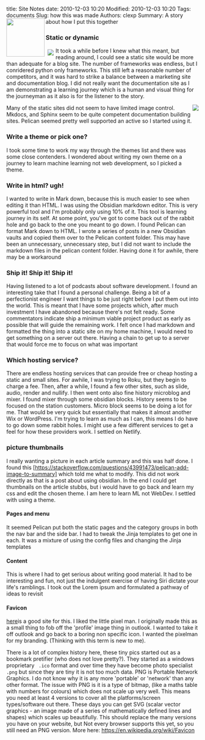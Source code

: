 title: Site Notes
date: 2010-12-03 10:20
Modified: 2010-12-03 10:20
Tags: documents
Slug: how this was made
Authors: clexp
Summary: <img align="left" width="100" height="100" src=/images/#.jpg>A story about how I put this together




### Static or dynamic
<div class='row'><p><img align='left' src="/images/favicon-48x48.png" style="margin: 5px">It took a while before I knew what this meant, but reading around, I could see a static site would be more than adequate for a blog site. The number of frameworks was endless, but I conridered python only frameworks. This still left a reasonable number of competitors, and it was hard to strike a balance between a marketing site and documentation blog. I did not really want the documentation site as I am demonstrating a learning journey which is a human and visual thing for the journeyman as it also is for the listener to the story.</p></div>
<div class='row'><p><img align='right' src="/images/favicon-48x48.png">Many of the static sites did not seem to have limited image control. Mkdocs, and Sphinx seem to be quite competent documentation building sites.  Pelican seemed pretty well supported an active so I started using it.</p></div>


### Write a theme or pick one?
I took some time to work my way through the themes list and there was some close contenders. I wondered about writing my own theme on a journey to learn machine learning not web development, so I picked a theme.

### Write in html? ugh!
I wanted to write in Mark down, because this is much easier to see when editing it than HTML. I was using the Obsidian markdown editor. This is very powerful tool and I'm probably only using 10% of it. This tool is learning journey in its self. At some point, you've got to come back out of the rabbit hole and go back to the one you meant to go down. I found Pelican can format Mark down to HTML. I wrote a series of posts in a new Obsidian vaults and copied them over to the Pelican content folder. This may have been an unnecessary, unnecessary step, but I did not want to include the markdown files in the pelican content folder. Having done it for awhile, there may be a workaround

### Ship it!  Ship it!  Ship it! 
Having listened to a lot of podcasts about software development. I found an interesting take that I found a personal challenge. Being a bit of a perfectionist engineer I want things to be just right before I put them out into the world. This is meant that I have some projects which, after much investment I have abandoned because there's not felt ready. Some commentators indicate ship a minimum viable project product as early as possible that will guide the remaining work. I felt once I had markdown and formatted the thing into a static site on my home machine, I would need to get something on a server out there.   Having a chain to get up to a server that would force me to focus on what was important

### Which hosting service?
There are endless hosting services that can provide free or cheap hosting a static and small sites. For awhile, I was trying to Roku, but they begin to charge a fee. Then, after a while, I found a few other sites, such as slide, audio, render and nullify. I then went onto also fine history microblog and mixer. I found mixer through some obsidian blocks. History seems to be focused on the station customers. Micro block seems to be doing a lot for me. That would be very quick but essentially that makes it almost another Wix or WordPress. I'm trying to learn as much as I can, this means I do have to go down some rabbit holes. I might use a few different services to get a feel for how these providers work. I settled on Netlify.

### picture thumbnails
I really wanting a picture in each article summary and this was half done.  I found this [https://stackoverflow.com/questions/43991473/pelican-add-image-to-summary] which told me what to modify.  This did not work directly as that is a post about using obsidian.  In the end I could get thumbnails on the article stubbs, but i would have to go back and learn my css and edit the chosen theme.  I am here to learn ML not WebDev.  I settled with using a theme.  

#### Pages and menu
It seemed Pelican put both the static pages and the category groups in both the nav bar and the side bar.  I had to tweak the Jinja templates to get one in each.  It was a mixture of using the config files and changing the Jinja templates

#### Content
This is where I had to get serious about writing good material.  It had to be interesting and fun, not just the indulgent exercise of having Siri dictate your life's ramblings.  I took out the Lorem ipsum and formulated a pathway of ideas to revisit

#### Favicon
[here](https://favicon.io/favicon-converter/)is a good site for this.  I liked the little pixel man.  I originally made this as a small thing to fob off the 'profile' image thing in outlook.  I wanted to take it off outlook and go back to a boring non specific icon.  I wanted the pixelman for my branding.  (Thinking with this term is new to me).  

There is a lot of complex history here, these tiny pics started out as a bookmark pretifier (who does not love pretty?).  They started as a windows proprietary ` .ico`  format and over time they have become photo specialist ` .png` but since they are tiny it is not too much data.  PNG is Portable Network Graphics.  I do not know why it is any more 'portable' or 'network' than any other format.  The issue with PNG is it is a type of bitmap, (like a maths table with numbers for colours) which does not scale up very well. This means you need at least 4 versions to cover all the platforms/screen types/software out there.   These days you can get SVG (scalar vector graphics - an image made of a series of mathematically defined lines and shapes) which scales up beautifully. This should replace the many versions you have on your website, but Not every browser supports this yet, so you still need an PNG version.  More here:
https://en.wikipedia.org/wiki/Favicon

